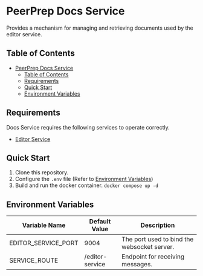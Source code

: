 # PeerPrep Docs Service

Provides a mechanism for managing and retrieving documents used by the editor service.

## Table of Contents

- [PeerPrep Docs Service](#peerprep-docs-service)
  - [Table of Contents](#table-of-contents)
  - [Requirements](#requirements)
  - [Quick Start](#quick-start)
  - [Environment Variables](#environment-variables)

## Requirements

Docs Service requires the following services to operate correctly.

- [Editor Service](https://github.com/CS3219-AY2324S1-G04/peerprep_editor_service)

## Quick Start

1. Clone this repository.
2. Configure the `.env` file (Refer to [Environment Variables](#environment-variables))
3. Build and run the docker container. `docker compose up -d`

## Environment Variables

| Variable Name | Default Value | Description |
| ------------- | ------------- | ----------- |
| EDITOR_SERVICE_PORT | 9004 | The port used to bind the websocket server. |
| SERVICE_ROUTE | /editor-service | Endpoint for receiving messages. |
